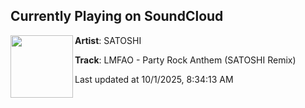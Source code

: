 ## Currently Playing on SoundCloud

[<img align="left" width="100" src="https://i1.sndcdn.com/artworks-lDFWOCyGSvJBUPxe-6mHyjA-t500x500.png">](https://soundcloud.com/satoshijpn/partyrockanthem)

**Artist**: SATOSHI 

**Track**: LMFAO - Party Rock Anthem (SATOSHI Remix)

Last updated at 10/1/2025, 8:34:13 AM
